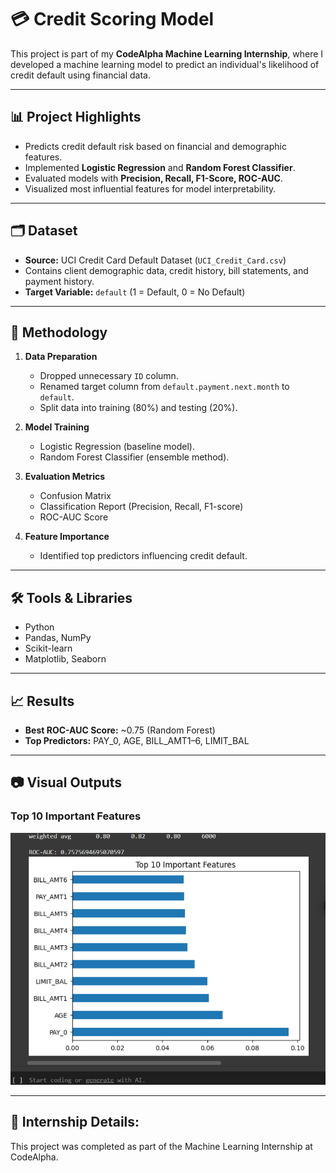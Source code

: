 # 💳 Credit Scoring Model

This project is part of my **CodeAlpha Machine Learning Internship**, where I developed a machine learning model to predict an individual's likelihood of credit default using financial data.

---

## 📊 Project Highlights
- Predicts credit default risk based on financial and demographic features.
- Implemented **Logistic Regression** and **Random Forest Classifier**.
- Evaluated models with **Precision, Recall, F1-Score, ROC-AUC**.
- Visualized most influential features for model interpretability.

---

## 🗂 Dataset
- **Source:** UCI Credit Card Default Dataset (`UCI_Credit_Card.csv`)  
- Contains client demographic data, credit history, bill statements, and payment history.  
- **Target Variable:** `default` (1 = Default, 0 = No Default)

---

## 🧠 Methodology
1. **Data Preparation**
   - Dropped unnecessary `ID` column.
   - Renamed target column from `default.payment.next.month` to `default`.
   - Split data into training (80%) and testing (20%).

2. **Model Training**
   - Logistic Regression (baseline model).
   - Random Forest Classifier (ensemble method).

3. **Evaluation Metrics**
   - Confusion Matrix
   - Classification Report (Precision, Recall, F1-score)
   - ROC-AUC Score

4. **Feature Importance**
   - Identified top predictors influencing credit default.

---

## 🛠 Tools & Libraries
- Python
- Pandas, NumPy
- Scikit-learn
- Matplotlib, Seaborn

---

## 📈 Results
- **Best ROC-AUC Score:** ~0.75 (Random Forest)
- **Top Predictors:** PAY_0, AGE, BILL_AMT1–6, LIMIT_BAL

---

## 📷 Visual Outputs
### Top 10 Important Features
![Top 10 Important Features](Feature-importance.png)

---

## 💼 Internship Details:
This project was completed as part of the Machine Learning Internship at CodeAlpha.
